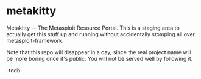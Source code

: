 metakitty
=========

Metakitty -- The Metasploit Resource Portal. This is a staging area to
actually get this stuff up and running without accidentally stomping all
over metasploit-framework.

Note that this repo will disappear in a day, since the real project name
will be more boring once it's public. You will not be served well by
following it.

-todb
